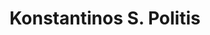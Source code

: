 ---
title: "Konstantinos S. Politis"
collection: students
permalink: /students/s9-politis-2008
thesis: "Modeling and numerical solution of wave propagation problems in the sea by means of wavelets and Gabor frames"
institute: "NTUA, Greece"
year: "2008"
type: "phd" # or diploma
# current-position: "Associate Professor, Department of Naval Architecture, School of Engineering, <i>University of West Attica, Greece</i>"
---
